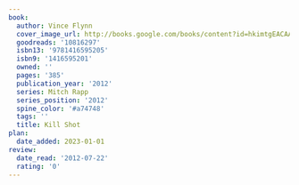 ```yaml
---
book:
  author: Vince Flynn
  cover_image_url: http://books.google.com/books/content?id=hkimtgEACAAJ&printsec=frontcover&img=1&zoom=1&source=gbs_api
  goodreads: '10816297'
  isbn13: '9781416595205'
  isbn9: '1416595201'
  owned: ''
  pages: '385'
  publication_year: '2012'
  series: Mitch Rapp
  series_position: '2012'
  spine_color: '#a74748'
  tags: ''
  title: Kill Shot
plan:
  date_added: 2023-01-01
review:
  date_read: '2012-07-22'
  rating: '0'
---
```

